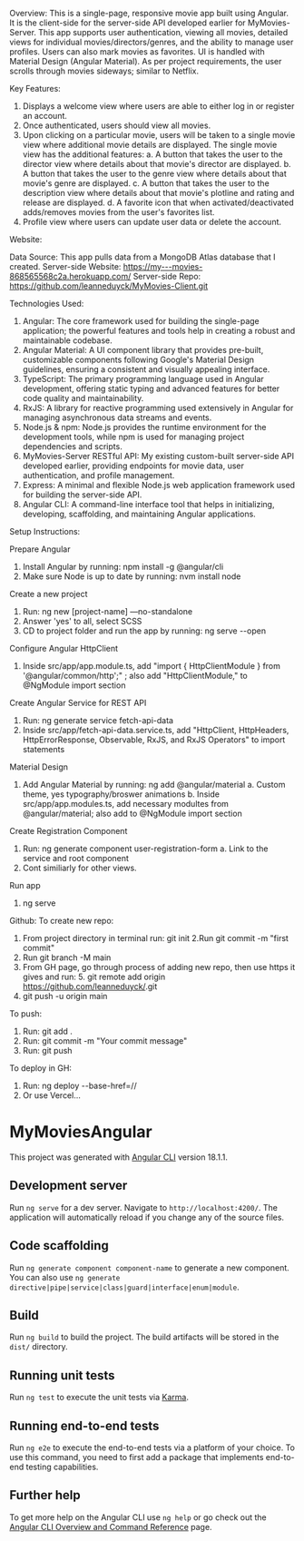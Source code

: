 Overview:
This is a single-page, responsive movie app built using Angular. It is the client-side for the server-side API developed earlier for MyMovies-Server. This app supports user authentication, viewing all movies, detailed views for individual movies/directors/genres, and the ability to manage user profiles. Users can also mark movies as favorites. UI is handled with Material Design (Angular Material). As per project requirements, the user scrolls through movies sideways; similar to Netflix.

Key Features:

1. Displays a welcome view where users are able to either log in or register an account.
2. Once authenticated, users should view all movies.
3. Upon clicking on a particular movie, users will be taken to a single movie view where additional movie details are displayed. The single movie view has the additional features:
   a. A button that takes the user to the director view where details about that movie's director are displayed.
   b. A button that takes the user to the genre view where details about that movie's genre are displayed.
   c. A button that takes the user to the description view where details about that movie's plotline and rating and release are displayed.
   d. A favorite icon that when activated/deactivated adds/removes movies from the user's favorites list.
4. Profile view where users can update user data or delete the account.

Website:

Data Source: This app pulls data from a MongoDB Atlas database that I created.
Server-side Website: https://my---movies-868565568c2a.herokuapp.com/
Server-side Repo: https://github.com/leanneduyck/MyMovies-Client.git

Technologies Used:

1. Angular: The core framework used for building the single-page application; the powerful features and tools help in creating a robust and maintainable codebase.
2. Angular Material: A UI component library that provides pre-built, customizable components following Google's Material Design guidelines, ensuring a consistent and visually appealing interface.
3. TypeScript: The primary programming language used in Angular development, offering static typing and advanced features for better code quality and maintainability.
4. RxJS: A library for reactive programming used extensively in Angular for managing asynchronous data streams and events.
5. Node.js & npm: Node.js provides the runtime environment for the development tools, while npm is used for managing project dependencies and scripts.
6. MyMovies-Server RESTful API: My existing custom-built server-side API developed earlier, providing endpoints for movie data, user authentication, and profile management.
7. Express: A minimal and flexible Node.js web application framework used for building the server-side API.
8. Angular CLI: A command-line interface tool that helps in initializing, developing, scaffolding, and maintaining Angular applications.

Setup Instructions:

Prepare Angular

1.  Install Angular by running: npm install -g @angular/cli
2.  Make sure Node is up to date by running: nvm install node

Create a new project

1.  Run: ng new [project-name] —no-standalone
2.  Answer 'yes' to all, select SCSS
3.  CD to project folder and run the app by running: ng serve --open

Configure Angular HttpClient

1.  Inside src/app/app.module.ts, add "import { HttpClientModule } from '@angular/common/http';" ; also add "HttpClientModule," to @NgModule import section

Create Angular Service for REST API

1.  Run: ng generate service fetch-api-data
2.  Inside src/app/fetch-api-data.service.ts, add "HttpClient, HttpHeaders, HttpErrorResponse, Observable, RxJS, and RxJS Operators" to import statements

Material Design

1. Add Angular Material by running: ng add @angular/material
   a. Custom theme, yes typography/broswer animations
   b. Inside src/app/app.modules.ts, add necessary modultes from @angular/material; also add to @NgModule import section

Create Registration Component

1. Run: ng generate component user-registration-form
   a. Link to the service and root component
2. Cont similiarly for other views.

Run app

1. ng serve

Github: To create new repo:

1. From project directory in terminal run: git init
   2.Run git commit -m "first commit"
2. Run git branch -M main
3. From GH page, go through process of adding new repo, then use https it gives and run: 5. git remote add origin https://github.com/leanneduyck/<repository-name>.git
4. git push -u origin main

To push:

1. Run: git add .
2. Run: git commit -m "Your commit message"
3. Run: git push

To deploy in GH:

1. Run: ng deploy --base-href=/<repository-name>/
2. Or use Vercel...

# MyMoviesAngular

This project was generated with [Angular CLI](https://github.com/angular/angular-cli) version 18.1.1.

## Development server

Run `ng serve` for a dev server. Navigate to `http://localhost:4200/`. The application will automatically reload if you change any of the source files.

## Code scaffolding

Run `ng generate component component-name` to generate a new component. You can also use `ng generate directive|pipe|service|class|guard|interface|enum|module`.

## Build

Run `ng build` to build the project. The build artifacts will be stored in the `dist/` directory.

## Running unit tests

Run `ng test` to execute the unit tests via [Karma](https://karma-runner.github.io).

## Running end-to-end tests

Run `ng e2e` to execute the end-to-end tests via a platform of your choice. To use this command, you need to first add a package that implements end-to-end testing capabilities.

## Further help

To get more help on the Angular CLI use `ng help` or go check out the [Angular CLI Overview and Command Reference](https://angular.dev/tools/cli) page.
